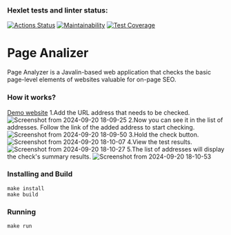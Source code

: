 ### Hexlet tests and linter status:
[![Actions Status](https://github.com/DmitryVerchenko/java-project-72/actions/workflows/hexlet-check.yml/badge.svg)](https://github.com/DmitryVerchenko/java-project-72/actions)
[![Maintainability](https://api.codeclimate.com/v1/badges/6ee3c8c47abfe82a7ec4/maintainability)](https://codeclimate.com/github/DmitryVerchenko/java-project-72/maintainability)
[![Test Coverage](https://api.codeclimate.com/v1/badges/6ee3c8c47abfe82a7ec4/test_coverage)](https://codeclimate.com/github/DmitryVerchenko/java-project-72/test_coverage)
# Page Analizer
Page Analyzer is a Javalin-based web application that checks the basic page-level elements of websites valuable for on-page SEO.

### How it works?
[Demo website](https://page-analizer-aqqv.onrender.com)
1.Add the URL address that needs to be checked.
![Screenshot from 2024-09-20 18-09-25](https://github.com/user-attachments/assets/3114ce81-e6ff-4d05-be07-1dcf99f3e62d)
2.Now you can see it in the list of addresses. Follow the link of the added address to start checking.
![Screenshot from 2024-09-20 18-09-50](https://github.com/user-attachments/assets/f92b6024-b60c-4eaf-9286-b61aba620b34)
3.Hold the check button.
![Screenshot from 2024-09-20 18-10-07](https://github.com/user-attachments/assets/2614b811-139d-4e76-9235-2cabeafb2e43)
4.View the test results.
![Screenshot from 2024-09-20 18-10-27](https://github.com/user-attachments/assets/41810a5a-016d-42f1-b7a9-7054be7fc05f)
5.The list of addresses will display the check's summary results.
![Screenshot from 2024-09-20 18-10-53](https://github.com/user-attachments/assets/8e814b05-a238-44c1-b27a-d914ddefe7f8)

### Installing and Build
```
make install
make build
```
### Running
```
make run
```
